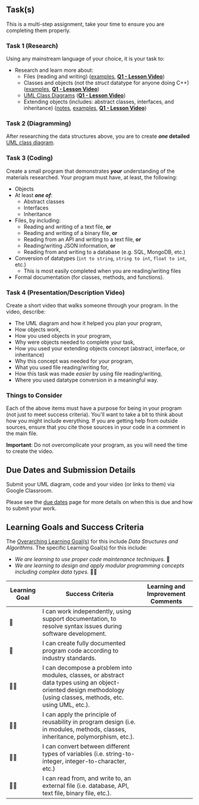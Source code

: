 ## Task(s)

This is a multi-step assignment, take your time to ensure you are completing them properly.

### Task 1 (Research)

Using any mainstream language of your choice, it is your task to: 

* Research and learn more about: 
  * Files (reading and writing) ([examples](https://github.com/johnfraserss/ICS4U/tree/master/examples/extending-objects), [**Q1 - Lesson Video**](https://youtu.be/Uz4Xtj_56Kg))
  * Classes and objects (not the _struct_ datatype for anyone doing C++) ([examples](https://github.com/johnfraserss/ICS4U/tree/master/examples/objects), [**Q1 - Lesson Video**](https://youtu.be/EGY_421hTYE))
  * [UML Class Diagrams](./UML-Notes) ([**Q1 - Lesson Video**](https://youtu.be/8sxuzHZ5C3E))
  * Extending objects (includes: abstract classes, interfaces, and inheritance) ([notes](https://github.com/johnfraserss/ICS4U/wiki/Extending-Objects-Notes), [examples](https://github.com/johnfraserss/ICS4U/tree/master/examples/extending-objects), [**Q1 - Lesson Video**](https://youtu.be/8sxuzHZ5C3E))
  
### Task 2 (Diagramming)

After researching the data structures above, you are to create **_one_ detailed** [UML class diagram](./UML-Notes).

### Task 3 (Coding)

Create a small program that demonstrates **_your_** understanding of the materials researched.  Your program must have, at least, the following:

* Objects
* At least _**one of**_:
  * Abstract classes
  * Interfaces
  * Inheritance
* Files, by including:
  * Reading and writing of a text file, **or**
  * Reading and writing of a binary file, **or**
  * Reading from an API and writing to a text file, **or**
  * Reading/writing JSON information, **or**
  * Reading from and writing to a database (e.g. SQL, MongoDB, etc.)
* Conversion of datatypes (```int to string```, ```string to int```,  ```float to int```, etc.)
  * This is most easily completed when you are reading/writing files
* Formal documentation (for classes, methods, and functions). 

### Task 4 (Presentation/Description Video)
Create a short video that walks someone through your program.  In the video, describe:
* The UML diagram and how it helped you plan your program,
* How objects work,
* How you used objects in your program,
* Why were objects needed to complete your task,
* How you used your extending objects concept (abstract, interface, or inheritance)
* Why this concept was needed for your program,
* What you used file reading/writing for,
* How this task was made _easier_ by using file reading/writing,
* Where you used datatype conversion in a meaningful way.

### Things to Consider

Each of the above items must have a purpose for being in your program (not just to meet success criteria).  You'll want to take a bit to think about how you might include everything.  If you are getting help from outside sources, ensure that you cite those sources in your code in a comment in the main file.

**Important**: Do not overcomplicate your program, as you will need the time to create the video.

## Due Dates and Submission Details

Submit your UML diagram, code and your video (or links to them) via Google Classroom. 

Please see the [due dates](./Due-Dates-and-Submission-Details) page for more details on when this is due and how to submit your work.

## Learning Goals and Success Criteria

The [Overarching Learning Goal(s)](./images/ICS4U.jpg) for this include _Data Structures and Algorithms_.
The specific Learning Goal(s) for this include:
  * _We are learning to use proper code maintenance techniques_. &#x1F4D9;
  * _We are learning to design and apply modular programming concepts including complex data types._ &#x1F4D9;&#x1F4D9;

| Learning Goal | Success Criteria  | Learning and Improvement Comments |
| ------------- | ----------------- | --------------------------------- |
| &#x1F4D9;    | I can work independently, using support documentation, to resolve syntax issues during software development. | |
| &#x1F4D9;    | I can create fully documented program code according to industry standards. | |
| &#x1F4D9;&#x1F4D9; | I can decompose a problem into modules, classes, or abstract data types using an object-oriented design methodology (using classes, methods, etc. using UML, etc.).  | |
| &#x1F4D9;&#x1F4D9; | I can apply the principle of reusability in program design (i.e. in modules, methods, classes, inheritance, polymorphism, etc.).  | |
| &#x1F4D9;&#x1F4D9; | I can convert between different types of variables (i.e. string-to-integer, integer-to-character, etc.) | |
| &#x1F4D9;&#x1F4D9; | I can read from, and write to, an external file (i.e. database, API, text file, binary file, etc.). | |
